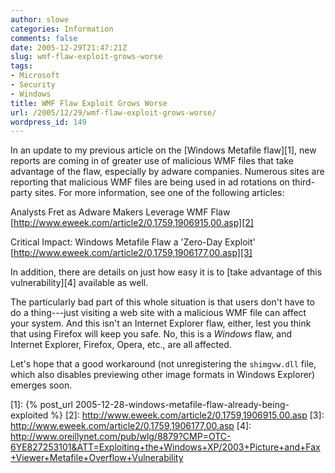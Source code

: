 ```yaml
---
author: slowe
categories: Information
comments: false
date: 2005-12-29T21:47:21Z
slug: wmf-flaw-exploit-grows-worse
tags:
- Microsoft
- Security
- Windows
title: WMF Flaw Exploit Grows Worse
url: /2005/12/29/wmf-flaw-exploit-grows-worse/
wordpress_id: 149
---
```


In an update to my previous article on the [Windows Metafile flaw][1], new reports are coming in of greater use of malicious WMF files that take advantage of the flaw, especially by adware companies. Numerous sites are reporting that malicious WMF files are being used in ad rotations on third-party sites. For more information, see one of the following articles:

Analysts Fret as Adware Makers Leverage WMF Flaw  
[http://www.eweek.com/article2/0,1759,1906915,00.asp][2]

Critical Impact: Windows Metafile Flaw a 'Zero-Day Exploit'  
[http://www.eweek.com/article2/0,1759,1906177,00.asp][3]

In addition, there are details on just how easy it is to [take advantage of this vulnerability][4] available as well.

The particularly bad part of this whole situation is that users don't have to do a thing---just visiting a web site with a malicious WMF file can affect your system. And this isn't an Internet Explorer flaw, either, lest you think that using Firefox will keep you safe. No, this is a _Windows_ flaw, and Internet Explorer, Firefox, Opera, etc., are all affected.

Let's hope that a good workaround (not unregistering the `shimgvw.dll` file, which also disables previewing other image formats in Windows Explorer) emerges soon.

[1]: {% post_url 2005-12-28-windows-metafile-flaw-already-being-exploited %}
[2]: http://www.eweek.com/article2/0,1759,1906915,00.asp
[3]: http://www.eweek.com/article2/0,1759,1906177,00.asp
[4]: http://www.oreillynet.com/pub/wlg/8879?CMP=OTC-6YE827253101&ATT=Exploiting+the+Windows+XP/2003+Picture+and+Fax+Viewer+Metafile+Overflow+Vulnerability
